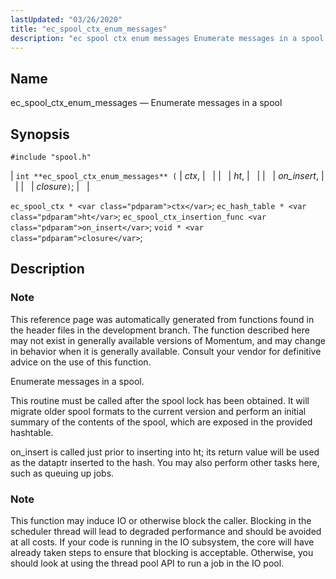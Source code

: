 ```yaml
---
lastUpdated: "03/26/2020"
title: "ec_spool_ctx_enum_messages"
description: "ec spool ctx enum messages Enumerate messages in a spool int ec spool ctx enum messages ctx ht on insert closure ec spool ctx ctx ec hash table ht ec spool ctx insertion func on insert void closure This reference page was automatically generated from functions found in the header..."
---
```


<a name="apis.ec_spool_ctx_enum_messages"></a> 
## Name

ec_spool_ctx_enum_messages — Enumerate messages in a spool

## Synopsis

`#include "spool.h"`

| `int **ec_spool_ctx_enum_messages** (` | <var class="pdparam">ctx</var>, |   |
|   | <var class="pdparam">ht</var>, |   |
|   | <var class="pdparam">on_insert</var>, |   |
|   | <var class="pdparam">closure</var>`)`; |   |

`ec_spool_ctx * <var class="pdparam">ctx</var>`;
`ec_hash_table * <var class="pdparam">ht</var>`;
`ec_spool_ctx_insertion_func <var class="pdparam">on_insert</var>`;
`void * <var class="pdparam">closure</var>`;<a name="idp62302224"></a> 
## Description

### Note

This reference page was automatically generated from functions found in the header files in the development branch. The function described here may not exist in generally available versions of Momentum, and may change in behavior when it is generally available. Consult your vendor for definitive advice on the use of this function.

Enumerate messages in a spool.

This routine must be called after the spool lock has been obtained. It will migrate older spool formats to the current version and perform an initial summary of the contents of the spool, which are exposed in the provided hashtable.

on_insert is called just prior to inserting into ht; its return value will be used as the dataptr inserted to the hash. You may also perform other tasks here, such as queuing up jobs.

### Note

This function may induce IO or otherwise block the caller. Blocking in the scheduler thread will lead to degraded performance and should be avoided at all costs. If your code is running in the IO subsystem, the core will have already taken steps to ensure that blocking is acceptable. Otherwise, you should look at using the thread pool API to run a job in the IO pool.